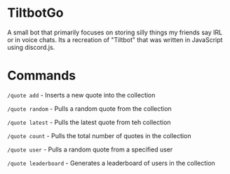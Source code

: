 # TiltbotGo
A small bot that primarily focuses on storing silly things my friends say IRL or in voice chats. Its a recreation of "Tiltbot" that was written in JavaScript using discord.js.

# Commands
`/quote add` - Inserts a new quote into the collection

`/quote random` - Pulls a random quote from the collection

`/quote latest` - Pulls the latest quote from teh collection

`/quote count` - Pulls the total number of quotes in the collection

`/quote user` - Pulls a random quote from a specified user

`/quote leaderboard` - Generates a leaderboard of users in the collection
